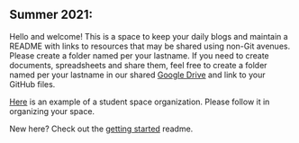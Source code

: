 ## Summer 2021:

Hello and welcome! This is a space to keep your daily blogs and maintain a
README with links to resources that may be shared using non-Git avenues. Please
create a folder named per your lastname. If you need to create documents, spreadsheets
and share them, feel free to create a folder named per your lastname in our shared [Google Drive](https://drive.google.com/drive/u/0/folders/1njZeZ_OMHzq_Boqq-nnEhC31kd1-coqr)
and link to your GitHub files.

[Here](https://github.com/waggle-sensor/summer2018/tree/master/morrison) is an
example of a student space organization. Please follow it in organizing your
space.

New here?  Check out the [getting started](getting_started.md) readme.
